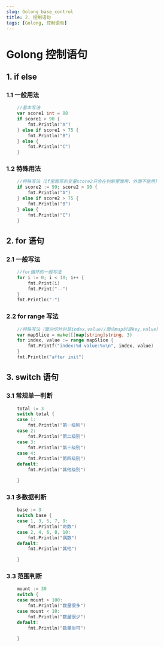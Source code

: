 ```yaml
---
slug: Golong_base_control
title: 2. 控制语句
tags: [Golong, 控制语句]
---
```


# Golong 控制语句

## 1. if else

### 1.1 一般用法

```go
	//基本写法
	var score1 int = 88
	if score1 > 90 {
		fmt.Println("A")
	} else if score1 > 75 {
		fmt.Println("B")
	} else {
		fmt.Println("C")
	}

```

### 1.2 特殊用法

```go
	//特殊写法（if里面写的变量score2只会在判断里面用，外面不能用）
	if score2 := 99; score2 > 90 {
		fmt.Println("A")
	} else if score2 > 75 {
		fmt.Println("B")
	} else {
		fmt.Println("C")
	}
```

## 2. for 语句

### 2.1 一般写法

```go
	//for循环的一般写法
	for i := 0; i < 10; i++ {
		fmt.Print(i)
		fmt.Print("--")
	}
	fmt.Println("-")
```

### 2.2 for range 写法

```go
	//特殊写法（面向切片时是index,value//面向map时是key,value）
	var mapSlice = make([]map[string]string, 3)
	for index, value := range mapSlice {
		fmt.Printf("index:%d value:%v\n", index, value)
	}
	fmt.Println("after init")
```

## 3. switch 语句

### 3.1 常规单一判断

```go
	total := 3
	switch total {
	case 1:
		fmt.Println("第一级别")
	case 2:
		fmt.Println("第二级别")
	case 3:
		fmt.Println("第三级别")
	case 4:
		fmt.Println("第四级别")
	default:
		fmt.Println("其他级别")

	}
```

### 3.1 多数据判断

```go
	base := 3
	switch base {
	case 1, 3, 5, 7, 9:
		fmt.Println("奇数")
	case 2, 4, 6, 8, 10:
		fmt.Println("偶数")
	default:
		fmt.Println("其他")

	}
```

### 3.3 范围判断

```go
	mount := 30
	switch {
	case mount > 100:
		fmt.Println("数量很多")
	case mount < 10:
		fmt.Println("数量很少")
	default:
		fmt.Println("数量尚可")

	}
```
